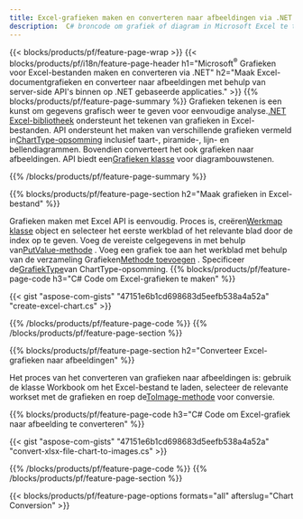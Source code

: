 ```yaml
---
title: Excel-grafieken maken en converteren naar afbeeldingen via .NET
description:  C# broncode om grafiek of diagram in Microsoft Excel te tekenen en te converteren met behulp van .NET Library.
---
```

{{< blocks/products/pf/feature-page-wrap >}}
{{< blocks/products/pf/i18n/feature-page-header h1="Microsoft<sup>&reg;</sup> Grafieken voor Excel-bestanden maken en converteren via .NET" h2="Maak Excel-documentgrafieken en converteer naar afbeeldingen met behulp van server-side API\'s binnen op .NET gebaseerde applicaties." >}}
{{% blocks/products/pf/feature-page-summary %}}
 Grafieken tekenen is een kunst om gegevens grafisch weer te geven voor eenvoudige analyse.[.NET Excel-bibliotheek](/cells/nl/net/) ondersteunt het tekenen van grafieken in Excel-bestanden. API ondersteunt het maken van verschillende grafieken vermeld in[ChartType-opsomming](https://reference.aspose.com/cells/net/aspose.cells.charts/charttype) inclusief taart-, piramide-, lijn- en bellendiagrammen. Bovendien converteert het ook grafieken naar afbeeldingen. API biedt een[Grafieken klasse](https://reference.aspose.com/cells/net/aspose.cells.charts) voor diagrambouwstenen.

{{% /blocks/products/pf/feature-page-summary %}}

{{% blocks/products/pf/feature-page-section h2="Maak grafieken in Excel-bestand" %}}

 Grafieken maken met Excel API is eenvoudig. Proces is, creëren[Werkmap klasse](https://reference.aspose.com/cells/net/aspose.cells/workbook) object en selecteer het eerste werkblad of het relevante blad door de index op te geven. Voeg de vereiste celgegevens in met behulp van[PutValue-methode](https://reference.aspose.com/cells/net/aspose.cells/cell/methods/putvalue/index) . Voeg een grafiek toe aan het werkblad met behulp van de verzameling Grafieken[Methode toevoegen](https://reference.aspose.com/cells/net/aspose.cells.charts/chartcollection/methods/add) . Specificeer de[GrafiekType](https://reference.aspose.com/cells/net/aspose.cells.charts/charttype)van ChartType-opsomming.
{{% blocks/products/pf/feature-page-code h3="C# Code om Excel-grafieken te maken" %}}

{{< gist "aspose-com-gists" "47151e6b1cd698683d5eefb538a4a52a" "create-excel-chart.cs" >}}

{{% /blocks/products/pf/feature-page-code %}}
{{% /blocks/products/pf/feature-page-section %}}


{{% blocks/products/pf/feature-page-section h2="Converteer Excel-grafieken naar afbeeldingen" %}}

 Het proces van het converteren van grafieken naar afbeeldingen is: gebruik de klasse Workbook om het Excel-bestand te laden, selecteer de relevante workset met de grafieken en roep de[ToImage-methode](https://reference.aspose.com/cells/net/aspose.cells.charts.chart/toimage/methods/7) voor conversie.

{{% blocks/products/pf/feature-page-code h3="C# Code om Excel-grafiek naar afbeelding te converteren" %}}

{{< gist "aspose-com-gists" "47151e6b1cd698683d5eefb538a4a52a" "convert-xlsx-file-chart-to-images.cs" >}}

{{% /blocks/products/pf/feature-page-code %}}
{{% /blocks/products/pf/feature-page-section %}}

{{< blocks/products/pf/feature-page-options formats="all" afterslug="Chart Conversion" >}}
